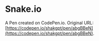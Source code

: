 # Snake.io

A Pen created on CodePen.io. Original URL: [https://codepen.io/shakgpt/pen/abgBBeN](https://codepen.io/shakgpt/pen/abgBBeN).

